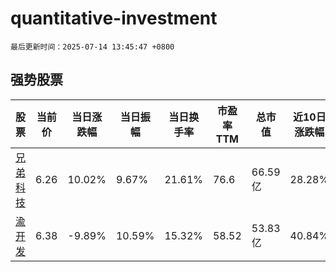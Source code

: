 # quantitative-investment

`最后更新时间：2025-07-14 13:45:47 +0800`

## 强势股票

|股票|当前价|当日涨跌幅|当日振幅|当日换手率|市盈率TTM|总市值|近10日涨跌幅|
|----|----|----|----|----|----|----|----|
|[兄弟科技](https://xueqiu.com/S/SZ002562)|6.26|10.02%|9.67%|21.61%|76.6|66.59亿|28.28%|
|[渝开发](https://xueqiu.com/S/SZ000514)|6.38|-9.89%|10.59%|15.32%|58.52|53.83亿|40.84%|
